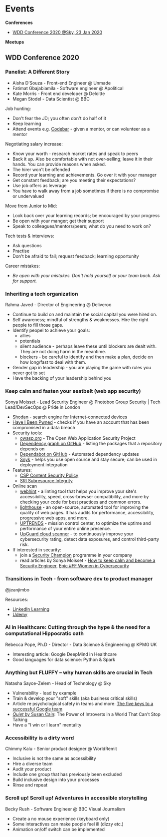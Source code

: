 # Events

**Conferences**
- [WDD Conference 2020 @Sky, 23 Jan 2020](#wdd-conference-2020)

**Meetups**   

## WDD Conference 2020

### Panelist: A Different Story   
- Aisha D’Souza - Front-end Engineer @ Unmade
- Fatimat Gbajabiamila - Software engineer @ Apolitical
- Kate Morris - Front end developer @ Deloitte
- Megan Stodel - Data Scientist @ BBC

Job hunting:
- Don't fear the JD; you often don't do half of it
- Keep learning
- Attend events e.g. [Codebar](https://codebar.io/) - given a mentor, or can volunteer as a mentor

Negotiating salary increase:
- Know your worth - research market rates and speak to peers
- Back it up. Also be comfortable with not over-selling; leave it in their hands. You can provide reasons when asked.
- The hirer won't be offended
- Record your learning and achievements. Go over it with your manager
- Get constant feedback; are you meeting their expectations?
- Use job offers as leverage
- You have to walk away from a job sometimes if there is no compromise or undervalued

Move from Junior to Mid:
- Look back over your learning records; be encouraged by your progress
- Be open with your manger; get their support
- Speak to colleagues/mentors/peers; what do you need to work on?

Tech tests & interviews:
- Ask questions
- Practise
- Don't be afraid to fail; request feedback; learning opportunity

Career mistakes:
- *Be open with your mistakes. Don't hold yourself or your team back. Ask for support.*

### Inheriting a tech organization
Rahma Javed - Director of Engineering @ Deliveroo   

- Continue to build on and maintain the social capital you were hired on.
- Self awareness; mindful of strengths & weaknesses. Hire the right people to fill those gaps.
- Identify peopel to achieve your goals:
  - allies
  - potentials
  - silent audience - perhaps leave these until blockers are dealt with. They are not doing harm in the meantime.
  - blockers - be careful to identify and then make a plan, decide on how long/fast to deal with them.
- Gender gap in leadership - you are playing the game with rules you never got to set
- Have the backing of your leadership behind you

### Keep calm and fasten your seatbelt (web app security)
Sonya Moisset - Lead Security Engineer @ Photobox Group Security | Tech Lead/DevSecOps @ Pride in London  

- [Shodan](https://www.shodan.io/) - search engine for Internet-connected devices
- [Have I Been Pwned](https://haveibeenpwned.com/) - checks if you have an account that has been compromised in a data breach
- Security tools:
  - [owasp.org](https://owasp.org/) - The Open Web Application Security Project
  - [Dependency graph on GitHub](https://help.github.com/en/github/visualizing-repository-data-with-graphs/listing-the-packages-that-a-repository-depends-on) - listing the packages that a repository depends on
  - [Dependabot on GitHub](https://dependabot.com/) - Automated dependency updates
  - [Snyk](https://snyk.io/) - helps you use open source and stay secure; can be used in deployment integration
- Features:
  - [CSP Content Security Policy](https://developer.mozilla.org/en-US/docs/Web/HTTP/CSP)
  - [SRI Subresource Integrity](https://developer.mozilla.org/en-US/docs/Web/Security/Subresource_Integrity)
- Online scan
  - [webhint](https://webhint.io/) - a linting tool that helps you improve your site's accessibility, speed, cross-browser compatibility, and more by checking your code for best practices and common errors.
  - [lighthouse](https://developers.google.com/web/ilt/pwa/lighthouse-pwa-analysis-tool) - an open-source, automated tool for improving the quality of web pages. It has audits for performance, accessibility, progressive web apps, and more.
  - [UPTRENDS](https://www.uptrends.com/?gclid=EAIaIQobChMIgYm9hq-f5wIVBbTtCh0nywpQEAAYASAAEgLLCPD_BwE) - mission control center, to optimize the uptime and performance of your entire online presence.
  - [UpGuard cloud scanner](https://www.upguard.com/?utm_campaign=Brand&utm_term=upguard&utm_source=adwords&utm_medium=ppc&hsa_mt=p&hsa_net=adwords&hsa_grp=61484095106&hsa_cam=1627240041&hsa_acc=1646746353&hsa_src=g&hsa_ver=3&hsa_ad=355114848888&hsa_tgt=kwd-488040814933&hsa_kw=upguard&gclid=EAIaIQobChMIhJvxuq-f5wIVh63tCh010A_qEAAYASAAEgJdu_D_BwE) - to continuously improve your cybersecurity rating, detect data exposures, and control third-party risk.
- If interested in security:
  - join a [Security Champion](https://www.owasp.org/index.php/Security_Champions?veaction=edit) programme in your company
  - read articles by Sonya Moisset - [How to keep calm and become a Security Engineer](https://medium.com/free-code-camp/keep-calm-and-become-a-security-engineer-8547bd33a5cd), [Epic #FF Women in Cybersecurity](https://medium.com/epic-women-in-cyber/epic-ff-women-in-cybersecurity-a4f08b36e77c)
  
### Transitions in Tech - from software dev to product manager
@jeanjimbo

Resources:
- [LinkedIn Learning](https://www.linkedin.com/learning/subscription/paid?&src=go-pa&veh=sem_src.go-pa_c.ggl-lil-sem-b2c-brand-dr-emea-ldn-lang-en-biz-alpha-desktop-core-lilbrand_pkw.linkedin%20learning_pmt.e_pcrid.375855558388_pdv.c_plc._trg._net.g_learning&trk=sem_src.go-pa_c.ggl-lil-sem-b2c-brand-dr-emea-ldn-lang-en-biz-alpha-desktop-core-lilbrand_pkw.linkedin%20learning_pmt.e_pcrid.375855558388_pdv.c_plc._trg._net.g_learning&gclid=EAIaIQobChMIlsCpg7Gf5wIVAbDtCh2EMgP5EAAYASAAEgKUU_D_BwE&gclsrc=aw.ds)
- [Udemy](https://www.udemy.com/)

### AI in Healthcare: Cutting through the hype & the need for a computational Hippocratic oath
Rebecca Pope, Ph.D - Director - Data Science & Engineering @ KPMG UK   

- Interesting article: Google DeepMind in Healthcare   
- Good languages for data science: Python & Spark   

### Anything but FLUFFY – why human skills are crucial in Tech
Natasha Sayce-Zelem - Head of Technology @ Sky   

- Vulnerability - lead by example
- Train & develop your "soft" skills (aka business critical skills)
- Article re psychological safety in teams and more: [The five keys to a successful Google team](https://rework.withgoogle.com/print/guides/5721312655835136/)
- [*Quiet* by Susan Cain](https://www.amazon.co.uk/Quiet-Power-Introverts-World-Talking/dp/0141029196/ref=asc_df_0141029196/?tag=googshopuk-21&linkCode=df0&hvadid=310973726618&hvpos=1o2&hvnetw=g&hvrand=17791166392954937413&hvpone=&hvptwo=&hvqmt=&hvdev=c&hvdvcmdl=&hvlocint=&hvlocphy=1006886&hvtargid=pla-448425243075&psc=1&th=1&psc=1): The Power of Introverts in a World That Can't Stop Talking
- Have a "I win or I learn" mentality

### Accessibility is a dirty word
Chimmy Kalu - Senior product designer @ WorldRemit   

- Inclusive is not the same as accessibility
- Hire a diverse team
- Audit your product
- Include one group that has previously been excluded
- Build inclusive design into your processes
- Rinse and repeat

### Scroll up! Scroll up! Adventures in accessible storytelling
Becky Rush - Software Engineer @ BBC Visual Journalism

- Create a no mouse experience (keyboard only)
- Some interactives can make people feel ill (dizzy etc.)
- Animation on/off switch can be implemented
